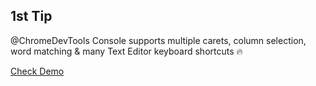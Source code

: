 ## 1st Tip

@ChromeDevTools Console supports multiple carets, column selection, word matching & many Text Editor keyboard shortcuts 🔥

[Check Demo](https://twitter.com/i/status/1188707784310657026)